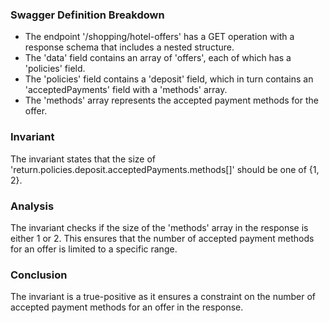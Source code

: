 ### Swagger Definition Breakdown
- The endpoint '/shopping/hotel-offers' has a GET operation with a response schema that includes a nested structure.
- The 'data' field contains an array of 'offers', each of which has a 'policies' field.
- The 'policies' field contains a 'deposit' field, which in turn contains an 'acceptedPayments' field with a 'methods' array.
- The 'methods' array represents the accepted payment methods for the offer.

### Invariant
The invariant states that the size of 'return.policies.deposit.acceptedPayments.methods[]' should be one of {1, 2}.

### Analysis
The invariant checks if the size of the 'methods' array in the response is either 1 or 2. This ensures that the number of accepted payment methods for an offer is limited to a specific range.

### Conclusion
The invariant is a true-positive as it ensures a constraint on the number of accepted payment methods for an offer in the response.
